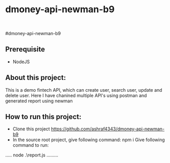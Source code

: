 # dmoney-api-newman-b9

﻿

#dmoney-api-newman-b9
## Prerequisite
- NodeJS
## About this project:
This is a demo fintech API, which can create user, search user, update and delete user. Here I have chanined multiple API's using postman and generated report using newman
## How to run this project:
- Clone this project
https://github.com/ashraf4343/dmoney-api-newman-b9
- In the source root project, give following command: npm i
Give following command to run:

..... node .\report.js .........
